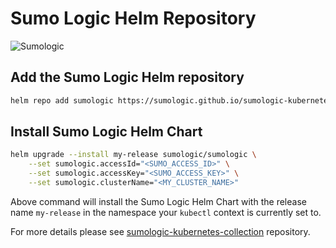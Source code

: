 # Sumo Logic Helm Repository

![Sumologic](https://sumologic.github.io/sumologic-kubernetes-collection/images/overview.png)

## Add the Sumo Logic Helm repository

```bash
helm repo add sumologic https://sumologic.github.io/sumologic-kubernetes-collection
```

## Install Sumo Logic Helm Chart

```bash
helm upgrade --install my-release sumologic/sumologic \
    --set sumologic.accessId="<SUMO_ACCESS_ID>" \
    --set sumologic.accessKey="<SUMO_ACCESS_KEY>" \
    --set sumologic.clusterName="<MY_CLUSTER_NAME>"
```

Above command will install the Sumo Logic Helm Chart with the release name `my-release` in the namespace your `kubectl` context is currently set to.

For more details please see [sumologic-kubernetes-collection](https://github.com/SumoLogic/sumologic-kubernetes-collection) repository.
